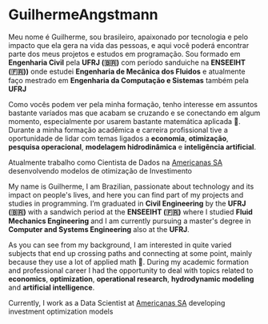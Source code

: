 # GuilhermeAngstmann
Meu nome é Guilherme, sou brasileiro, apaixonado por tecnologia e pelo impacto que ela gera na vida das pessoas, e aqui você poderá encontrar parte dos meus projetos e estudos em programação. Sou formado em **Engenharia Civil** pela **UFRJ (🇧🇷)** com período sanduiche na **ENSEEIHT (🇫🇷))** onde estudei **Engenharia de Mecânica dos Fluidos** e atualmente faço mestrado em **Engenharia da Computação e Sistemas** também pela **UFRJ**

Como vocês podem ver pela minha formação, tenho interesse em assuntos bastante varíados mas que acabam se cruzando e se conectando em algum momento, especialmente por usarem bastante matemática aplicada 😬. Durante a minha formação acadêmica e carreira profissional tive a oportunidade de lidar com temas ligados a **economia**, **otimização**, **pesquisa operacional**, **modelagem hidrodinâmica** e **inteligência artificial**.

Atualmente trabalho como Cientista de Dados na [Americanas SA](https://www.americanas.com.br/) desenvolvendo modelos de otimização de Investimento


My name is Guilherme, I am Brazilian, passionate about technology and its impact on people's lives, and here you can find part of my projects and studies in programming. I’m graduated in **Civil Engineering** by the **UFRJ (🇧🇷)** with a sandwich period at the **ENSEEIHT (🇫🇷)** where I studied **Fluid Mechanics Engineering** and I am currently pursuing a master's degree in **Computer and Systems Engineering** also at the **UFRJ**.

As you can see from my background, I am interested in quite varied subjects that end up crossing paths and connecting at some point, mainly because they use a lot of applied math 😬. During my academic formation and professional career I had the opportunity to deal with topics related to **economics**, **optimization**, **operational research**, **hydrodynamic modeling** and **artificial intelligence**.

Currently, I work as a Data Scientist at [Americanas SA](https://www.americanas.com.br/) developing investment optimization models
